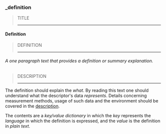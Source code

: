 ### _definition



> TITLE
> 
> ------

#### Definition



> DEFINITION
> 
> ------

###### A one paragraph text that provides a definition or summary explanation.



> DESCRIPTION
> 
> ------

The definition should explain the *what*. By reading this text one should understand what the descriptor's data *represents*. Details concerning measurement methods, usage of such data and the environment should be covered in the [description](_description).

The contents are a *key/value dictionary* in which the *key* represents the *language* in which the definition is expressed, and the *value* is the definition in *plain text*.